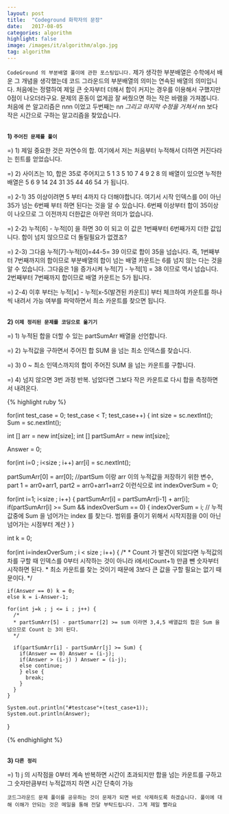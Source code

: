```yaml
---
layout: post
title:  "Codeground 화학자의 문장"
date:   2017-08-05
categories: algorithm
highlight: false
image: /images/it/algorithm/algo.jpg
tag: algorithm
---
```


 `CodeGround 의 부분배열 풀이에 관한 포스팅입니다.` 제가 생각한 부분배열은 수학에서 배운 그 개념을 생각했는데 코드 그라운드의 부분배열의 의미는 연속된 배열의 의미입니다. 처음에는 정렬하여 제일 큰 숫자부터 더해서 합이 커지는 경우를 이용해서 구했지만 0점이 나오더라구요. 문제의 혼동이 없게끔 잘 써줬으면 하는 작은 바램을 가져봅니다. 처음에 쓴 알고리즘은 n*n*n 이었고 두번째는 n*n 그리고 마지막 수정을 거쳐서 n*n 보다 작은 시간으로 구하는 알고리즘을 찾았습니다.

<br><b>1) `주어진 문제를 풀이`</b><br>
<p>=) 1) 제일 중요한 것은 자연수의 합. 여기에서 저는 처음부터 누적해서 더하면 커진다라는 힌트를 얻었습니다.</p>
<p>=) 2) 사이즈는 10, 합은 35로 주어지고 5 1 3 5 10 7 4 9 2 8 의 배열이 있으면 누적한 배열은 5 6 9 14 24 31 35 44 46 54 가 됩니다.</p>
<p>=) 2-1) 35 이상이려면 5 부터 4까지 다 더해야합니다. 여기서 시작 인덱스를 0이 아닌 35가 넘는 6번째 부터 하면 된다는 것을 알 수 있습니다. 6번째 이상부터 합이 35이상이 나오므로 그 이전까지 더한값은 아무런 의미가 없습니다.</b></p>
<p>=) 2-2) 누적[6] - 누적[0] 을 하면 30 이 되고 이 값은 1번째부터 6번째가지 더한 값입니다. 합이 넘지 않으므로 더 돌릴필요가 없겠죠?</p>
<p>=) 2-3) 그다음 누적[7]-누적[0]=44-5= 39 이므로 합이 35을 넘습니다. 즉, 1번째부터 7번째까지의 합이므로 부분배열의 합이 넘는 배열 카운트는 6를 넘지 않는 다는 것을 알 수 있습니다. 그다음은 1을 증가시켜 누적[7] - 누적[1] = 38 이므로 역시 넘습니다. 2번째부터 7번째까지 합이므로 배열 카운트는 5가 됩니다. </p>
<p>=) 2-4) 이후 부터는 누적[x] - 누적[x-5(발견된 카운트)] 부터 체크하여 카운트를 하나씩 내려서 가능 여부를 파악하면서 최소 카운트를 찾으면 됩니다.</p>

<br><b>2) `이제 정리된 문제를 코딩으로 옮기기`</b><br>
<p>=) 1) 누적된 합을 더할 수 있는 partSumArr 배열을 선언합니다. </p>
<p>=) 2) 누적값을 구하면서 주어진 합 SUM 을 넘는 최소 인덱스를 찾습니다.</p>
<p>=) 3) 0 ~ 최소 인덱스까지의 합이 주어진 SUM 을 넘는 카운트를 구합니다.</p>
<p>=) 4) 넘지 않으면 3번 과정 반복. 넘었다면 그보다 작은 카운트로 다시 합을 측정하면서 내려온다.</p>

{% highlight ruby %}

for(int test_case = 0; test_case < T; test_case++) {
  int size = sc.nextInt();
  Sum = sc.nextInt();

  int [] arr = new int[size];
  int [] partSumArr = new int[size];

  Answer = 0;

  for(int i=0 ; i<size ; i++) arr[i] = sc.nextInt();


  partSumArr[0] = arr[0]; //partSum 이랑 arr 이의 누적값을 저장하기 위한 변수, part 1 = arr0+arr1, part2 = arr0+arr1+arr2 이런식으로
  int indexOverSum = 0;

  for(int i=1; i<size ; i++) {
    partSumArr[i] = partSumArr[i-1] + arr[i];
    if(partSumArr[i] >= Sum && indexOverSum == 0) {
      indexOverSum = i;   // 누적값중에 Sum 을 넘어가는 index 를 찾는다. 범위를 줄이기 위해서 시작지점을 0이 아닌 넘어가는 시점부터 계산
    }
  }

  int k = 0;

  for(int i=indexOverSum ; i < size ; i++) {
    /*
    * Count 가 발견이 되었다면 누적값의 차를 구할 때 인덱스를 0부터 시작하는 것이 아니라 i에서(Count+1) 만큼 뺀 숫자부터 시작하면 된다.
    * 최소 카운트를 찾는 것이기 때문에 3보다 큰 값을 구할 필요는 없기 때문이다.
    */

    if(Answer == 0) k = 0;
    else k = i-Answer-1;

    for(int j=k ; j <= i ; j++) {
      /*
      * partSumArr[5] - partSumarr[2] >= sum 이라면 3,4,5 배열값의 합은 Sum 을 넘으므로 Count 는 3이 된다.
      */

      if(partSumArr[i] - partSumArr[j] >= Sum) {
        if(Answer == 0) Answer = (i-j);
        if(Answer > (i-j) ) Answer = (i-j);
        else continue;
        } else {
          break;
        }
      }
    }

    System.out.println("#testcase"+(test_case+1));
    System.out.println(Answer);
}

{% endhighlight %}

<br><b>3) `다른 정리`</b><br>
<p>=) 1) j 의 시작점을 0부터 계속 반복하면 시간이 초과되지만 합을 넘는 카운트를 구하고 그 숫자만큼부터 누적값까지 하면 시간 단축이 가능</p>

`코드그라운드 문제 풀이를 공유하는 것이 문제가 되면 바로 삭제하도록 하겠습니다. 풀이에 대해 이해가 안되는 것은 메일을 통해 전달 부탁드립니다. 그게 제일 빨라요`
